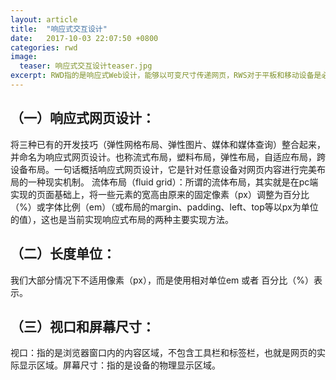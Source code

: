 ```yaml
---
layout: article
title:  "响应式交互设计"
date:   2017-10-03 22:07:50 +0800
categories: rwd 
image:
  teaser: 响应式交互设计teaser.jpg
excerpt: RWD指的是响应式Web设计，能够以可变尺寸传递网页，RWS对于平板和移动设备是必需的。
---
```



## （一）响应式网页设计：
将三种已有的开发技巧（弹性网格布局、弹性图片、媒体和媒体查询）整合起来，并命名为响应式网页设计。也称流式布局，塑料布局，弹性布局，自适应布局，跨设备布局。一句话概括响应式网页设计，它是针对任意设备对网页内容进行完美布局的一种现实机制。
流体布局（fluid grid）：所谓的流体布局，其实就是在pc端实现的页面基础上，将一些元素的宽高由原来的固定像素（px）调整为百分比（%）或字体比例（em）（或布局的margin、padding、left、top等以px为单位的值），这也是当前实现响应式布局的两种主要实现方法。
## （二）长度单位：
我们大部分情况下不适用像素（px），而是使用相对单位em 或者 百分比（%）表示。
## （三）视口和屏幕尺寸：
视口：指的是浏览器窗口内的内容区域，不包含工具栏和标签栏，也就是网页的实际显示区域。屏幕尺寸：指的是设备的物理显示区域。


